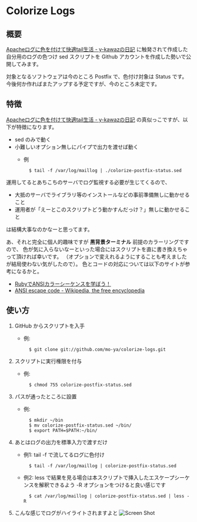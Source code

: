 Colorize Logs
==========

概要
----------

[Apacheログに色を付けて快適tail生活 - y-kawazの日記](http://d.hatena.ne.jp/y-kawaz/20110713/1310532417) に触発されて作成した
自分用のログの色つけ sed スクリプトを Github アカウントを作成した勢いで公開してみます。

対象となるソフトウェアは今のところ Postfix で、色付け対象は Status です。
今後何か作ればまたアップする予定ですが、今のところ未定です。

特徴
----------

[Apacheログに色を付けて快適tail生活 - y-kawazの日記](http://d.hatena.ne.jp/y-kawaz/20110713/1310532417) の真似っこですが、以下が特徴になります。

- sed のみで動く
- 小難しいオプション無しにパイプで出力を渡せば動く
    - 例

	        $ tail -f /var/log/maillog | ./colorize-postfix-status.sed

運用してるとあちこちのサーバでログ監視する必要が生じてくるので、

- 大抵のサーバでライブラリ等のインストールなどの事前準備無しに動かせること
- 運用者が「えーとこのスクリプトどう動かすんだっけ？」無しに動かせること

は結構大事なのかなーと思ってます。

あ、それと完全に個人的趣味ですが **黒背景ターミナル** 前提のカラーリングですので、
色が気に入らないなーといった場合にはスクリプトを直に書き換えちゃって頂ければ幸いです。
（オプションで変えれるようにすることも考えましたが結局使わない気がしたので）。
色とコードの対応については以下のサイトが参考になるかと。

- [RubyでANSIカラーシーケンスを学ぼう！](http://melborne.github.com/2010/11/07/Ruby-ANSI/)
- [ANSI escape code - Wikipedia, the free encyclopedia](http://en.wikipedia.org/wiki/ANSI_escape_code)


使い方
----------

1. GitHub からスクリプトを入手
    - 例:

            $ git clone git://github.com/mo-ya/colorize-logs.git
1. スクリプトに実行権限を付与
    - 例: 

            $ chmod 755 colorize-postfix-status.sed
1. パスが通ったところに設置
    - 例: 

            $ mkdir ~/bin
            $ mv colorize-postfix-status.sed ~/bin/
            $ export PATH=$PATH:~/bin/

1. あとはログの出力を標準入力で渡すだけ
    - 例1: tail -f で流してるログに色付け

	        $ tail -f /var/log/maillog | colorize-postfix-status.sed
    - 例2: less で結果を見る場合は本スクリプトで挿入したエスケープシーケンスを解釈できるよう -R 
	  オプションをつけると良い感じです

	        $ cat /var/log/maillog | colorize-postfix-status.sed | less -R

1. こんな感じでログがハイライトされますよと
    ![Screen Shot](https://raw.github.com/mo-ya/colorize-logs/master/screen-shot01.png)
